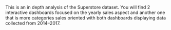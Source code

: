 This is an in depth analysis of the Superstore dataset. 
You will find 2 interactive dashboards focused on the yearly sales aspect
and another one that is more categories sales oriented with both dashboards displaying data collected from 2014–2017.
